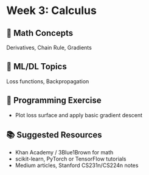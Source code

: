 # Week 3: Calculus

## 🧠 Math Concepts
Derivatives, Chain Rule, Gradients

## 🤖 ML/DL Topics
Loss functions, Backpropagation

## 🧪 Programming Exercise
- Plot loss surface and apply basic gradient descent

## 📚 Suggested Resources
- Khan Academy / 3Blue1Brown for math
- scikit-learn, PyTorch or TensorFlow tutorials
- Medium articles, Stanford CS231n/CS224n notes
